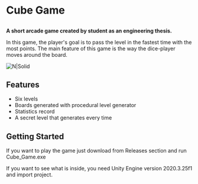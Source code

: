 # Cube Game
## 


**A short arcade game created by student as an engineering thesis.**

In this game, the player's goal is to pass the level in the fastest time with the most points. The main feature of this game is the way the dice-player moves around the board.

![N|Solid](https://i.imgur.com/vMpr8gz.png)

## Features

- Six levels
- Boards generated with procedural level generator
- Statistics record
- A secret level that generates every time

## Getting Started

If you want to play the game just download from Releases section and run Cube_Game.exe

If you want to see what is inside, you need Unity Engine version 2020.3.25f1 and import project.
